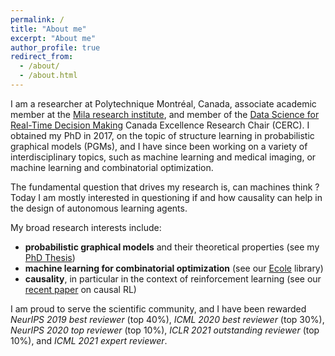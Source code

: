 ```yaml
---
permalink: /
title: "About me"
excerpt: "About me"
author_profile: true
redirect_from: 
  - /about/
  - /about.html
---
```


I am a researcher at Polytechnique Montréal, Canada, associate academic member at the [Mila research institute](https://mila.quebec/mila/), and member of the [Data Science for Real-Time Decision Making](http://cerc-datascience.polymtl.ca) Canada Excellence Research Chair (CERC). I obtained my PhD in 2017, on the topic of structure learning in probabilistic graphical models (PGMs), and I have since been working on a variety of interdisciplinary topics, such as machine learning and medical imaging, or machine learning and combinatorial optimization.

The fundamental question that drives my research is, can machines think ? Today I am mostly interested in questioning if and how causality can help in the design of autonomous learning agents.

My broad research interests include:
- **probabilistic graphical models** and their theoretical properties (see my [PhD Thesis](https://tel.archives-ouvertes.fr/tel-01442613/document))
- **machine learning for combinatorial optimization** (see our [Ecole](https://arxiv.org/abs/2104.02828) library)
- **causality**, in particular in the context of reinforcement learning (see our [recent paper](https://arxiv.org/abs/2106.14421) on causal RL)

I am proud to serve the scientific community, and I have been rewarded _NeurIPS 2019 best reviewer_ (top 40%), _ICML 2020 best reviewer_ (top 30%), _NeurIPS 2020 top reviewer_ (top 10%), _ICLR 2021 outstanding reviewer_ (top 10%), and _ICML 2021 expert reviewer_.

